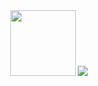 <div align="center">
    <img height="105" src="https://github-readme-stats.vercel.app/api?username=gabrielpalassi&theme=transparent&title_color=ffffff&text_color=909090&hide=contribs,stars&hide_border=true&rank_icon=github"/>
    <img src="https://skills-icons.vercel.app/api/icons?i=js,ts,c,cpp,python,java,react,angular,nodejs,linux,docker,git&perline=6"/>
</div>
